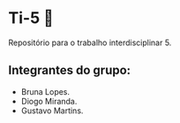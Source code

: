 # Ti-5 🚀
Repositório para o trabalho interdisciplinar 5.
## Integrantes do grupo:
 - Bruna Lopes.
 - Diogo Miranda.
 - Gustavo Martins.